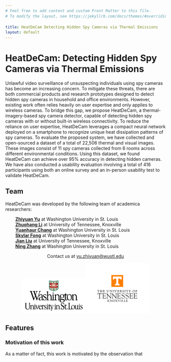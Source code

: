 ```yaml
---
# Feel free to add content and custom Front Matter to this file.
# To modify the layout, see https://jekyllrb.com/docs/themes/#overriding-theme-defaults

title: HeatDeCam Detecting Hidden Spy Cameras via Thermal Emissions
layout: default
---
```


# HeatDeCam: Detecting Hidden Spy Cameras via Thermal Emissions

Unlawful video surveillance of unsuspecting individuals using
spy cameras has become an increasing concern. To mitigate these
threats, there are both commercial products and research prototypes
designed to detect hidden spy cameras in household and
office environments. However, existing work often relies heavily
on user expertise and only applies to wireless cameras. To bridge
this gap, we propose HeatDeCam, a thermal-imagery-based spy
camera detector, capable of detecting hidden spy cameras with or
without built-in wireless connectivity. To reduce the reliance on
user expertise, HeatDeCam leverages a compact neural network
deployed on a smartphone to recognize unique heat dissipation
patterns of spy cameras. To evaluate the proposed system, we have
collected and open-sourced a dataset of a total of 22,506 thermal
and visual images. These images consist of 11 spy cameras collected
from 6 rooms across different environmental conditions. Using this
dataset, we found HeatDeCam can achieve over 95% accuracy in
detecting hidden cameras. We have also conducted a usability evaluation
involving a total of 416 participants using both an online
survey and an in-person usability test to validate HeatDeCam.

## Team
HeatDeCam was developed by the following team of academica researchers:

&nbsp;&nbsp;&nbsp;&nbsp;&nbsp;&nbsp;&nbsp;&nbsp;**[Zhiyuan Yu](https://batyu.github.io/zhiyuanyu/)** at Washington University in St. Louis  
&nbsp;&nbsp;&nbsp;&nbsp;&nbsp;&nbsp;&nbsp;&nbsp;**[Zhuohang Li](http://web.eecs.utk.edu/~zli96/)** at University of Tennessee, Knoxville  
&nbsp;&nbsp;&nbsp;&nbsp;&nbsp;&nbsp;&nbsp;&nbsp;**[Yuanhaur Chang](https://changoliver.github.io/)** at Washington University in St. Louis  
&nbsp;&nbsp;&nbsp;&nbsp;&nbsp;&nbsp;&nbsp;&nbsp;**[Skylar Fong](https://www.linkedin.com/in/skylarfong/)** at Washington University in St. Louis  
&nbsp;&nbsp;&nbsp;&nbsp;&nbsp;&nbsp;&nbsp;&nbsp;**[Jian Liu](https://web.eecs.utk.edu/~jliu/)** at University of Tennessee, Knoxville  
&nbsp;&nbsp;&nbsp;&nbsp;&nbsp;&nbsp;&nbsp;&nbsp;**[Ning Zhang](https://engineering.wustl.edu/faculty/Ning-Zhang.html)** at Washington University in St. Louis  

<p style='text-align: center'> Contact us at <a href="mailto:yu.zhiyuan@wustl.edu">yu.zhiyuan@wustl.edu</a></p>

<center><img src="logos/WUSTL.png" alt="WashU_logo" width="200"/><img src="logos/UTK.jpg" alt="UTK_logo" width="200"/></center>


## Features

### Motivation of this work

As a matter of fact, this work is motivated by the observation that 
